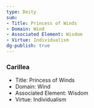 ```yaml
---
type: Deity
sum:
- Title: Princess of Winds
- Domain: Wind
- Associated Element: Wisdom
- Virtue: Individualism
dg-publish: true
---
```

### Carillea
- Title: Princess of Winds
- Domain: Wind
- Associated Element: Wisdom
- Virtue: Individualism